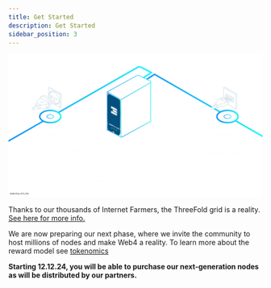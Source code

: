 ```yaml
---
title: Get Started
description: Get Started
sidebar_position: 3
---
```


![](become_farmer.png)


Thanks to our thousands of Internet Farmers, the ThreeFold grid is a reality. [See here for more info.](https://dashboard.grid.tf/)

We are now preparing our next phase, where we invite the community to host millions of nodes and make Web4 a reality. To learn more about the reward model see [tokenomics](tokenomics.md)

**Starting 12.12.24, you will be able to purchase our next-generation nodes as will be distributed by our partners.**


